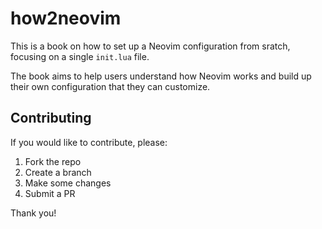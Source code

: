 # how2neovim

This is a book on how to set up a Neovim configuration from sratch, focusing on a single `init.lua` file.

The book aims to help users understand how Neovim works and build up their own configuration that they can customize. 

## Contributing 

If you would like to contribute, please:

1. Fork the repo
2. Create a branch
3. Make some changes
4. Submit a PR

Thank you!
